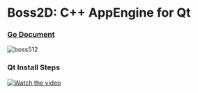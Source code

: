 # Boss2D: C++ AppEngine for Qt
### [Go Document](https://bonexgoo.github.io/Boss2D)
![boss512](https://user-images.githubusercontent.com/1957880/83536663-7b10d200-a52e-11ea-9a93-883f38f782f0.png)
### Qt Install Steps
[![Watch the video](https://image.slidesharecdn.com/qt-180628023200/95/qtvs-22-1024.jpg?cb=1530153187)](https://www.slideshare.net/slideshow/embed_code/key/flS44JPZkmey9p)
